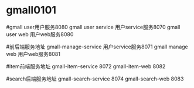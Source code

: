 # gmall0101

#gmall user用户服务8080
gmall user service 用户service服务8070
gmall user web 用户web服务8080

#前后端服务地址
gmall-manage-service 用户service服务8071
gmall manage web 用户web服务8081

#item前端服务地址
gmall-item-service  8072
gmall-item-web 8082

#search后端服务地址
gmall-search-service 8074
gmall-search-web   8083